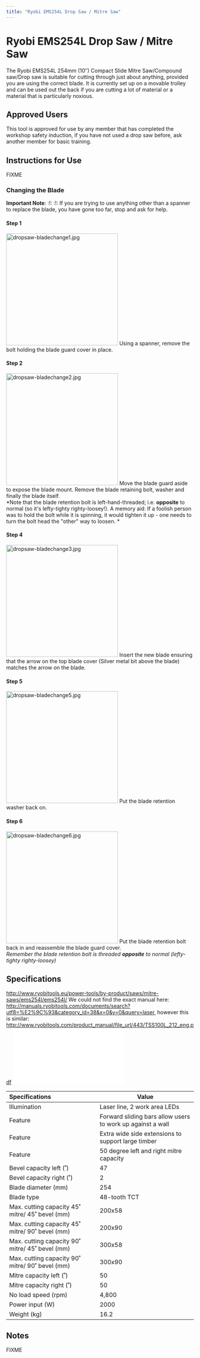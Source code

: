 ```yaml
---
title: "Ryobi EMS254L Drop Saw / Mitre Saw"
---
```

# Ryobi EMS254L Drop Saw / Mitre Saw

The Ryobi EMS254L 254mm (10″) Compact Slide Mitre Saw/Compound saw/Drop saw is suitable for cutting through just about anything, provided you are using the correct blade. It is currently set up on a movable trolley and can be used out the back if you are cutting a lot of material or a material that is particularly noxious.  
  

## Approved Users

This tool is approved for use by any member that has completed the workshop safety induction, if you have not used a drop saw before, ask another member for basic training.

## Instructions for Use

FIXME

### Changing the Blade

**Important Note**: :!: :!: If you are trying to use anything other than a spanner to replace the blade, you have gone too far, stop and ask for help.

#### Step 1

<img src="/tools/toolphotos/ems254l/bladechange/dropsaw-bladechange1.jpg" class="align-left" width="300" alt="dropsaw-bladechange1.jpg" /> Using a spanner, remove the bolt holding the blade guard cover in place.

#### Step 2

<img src="/tools/toolphotos/ems254l/bladechange/dropsaw-bladechange2.jpg" class="align-left" width="300" alt="dropsaw-bladechange2.jpg" /> Move the blade guard aside to expose the blade mount. Remove the blade retaining bolt, washer and finally the blade itself.  
*Note that the blade retention bolt is left-hand-threaded; i.e. **opposite** to normal (so it's lefty-tighty righty-loosey!). A memory aid: If a foolish person was to hold the bolt while it is spinning, it would tighten it up - one needs to turn the bolt head the "other" way to loosen. *

#### Step 4

<img src="/tools/toolphotos/ems254l/bladechange/dropsaw-bladechange3.jpg" class="align-left" width="300" alt="dropsaw-bladechange3.jpg" /> Insert the new blade ensuring that the arrow on the top blade cover (Silver metal bit above the blade) matches the arrow on the blade.

#### Step 5

<img src="/tools/toolphotos/ems254l/bladechange/dropsaw-bladechange5.jpg" class="align-left" width="300" alt="dropsaw-bladechange5.jpg" /> Put the blade retention washer back on.

#### Step 6

<img src="/tools/toolphotos/ems254l/bladechange/dropsaw-bladechange6.jpg" class="align-left" width="300" alt="dropsaw-bladechange6.jpg" /> Put the blade retention bolt back in and reassemble the blade guard cover.  
*Remember the blade retention bolt is threaded **opposite** to normal (lefty-tighty righty-loosey)*

## Specifications

<http://www.ryobitools.eu/power-tools/by-product/saws/mitre-saws/ems254l/ems254l/> We could not find the exact manual here: <http://manuals.ryobitools.com/documents/search?utf8=%E2%9C%93&category_id=38&x=0&y=0&query=laser>, however this is similar: <http://www.ryobitools.com/product_manual/file_url/443/TSS100L_212_eng.pdf> ![](/tools/ryobi-tss100l_212_eng.pdf)

| Specifications                                  | Value                                                      |
|:------------------------------------------------|------------------------------------------------------------|
| Illumination                                    | Laser line, 2 work area LEDs                               |
| Feature                                         | Forward sliding bars allow users to work up against a wall |
| Feature                                         | Extra wide side extensions to support large timber         |
| Feature                                         | 50 degree left and right mitre capacity                    |
| Bevel capacity left (˚)                         | 47                                                         |
| Bevel capacity right (˚)                        | 2                                                          |
| Blade diameter (mm)                             | 254                                                        |
| Blade type                                      | 48-tooth TCT                                               |
| Max. cutting capacity 45˚ mitre/ 45˚ bevel (mm) | 200x58                                                     |
| Max. cutting capacity 45˚ mitre/ 90˚ bevel (mm) | 200x90                                                     |
| Max. cutting capacity 90˚ mitre/ 45˚ bevel (mm) | 300x58                                                     |
| Max. cutting capacity 90˚ mitre/ 90˚ bevel (mm) | 300x90                                                     |
| Mitre capacity left (˚)                         | 50                                                         |
| Mitre capacity right (˚)                        | 50                                                         |
| No load speed (rpm)                             | 4,800                                                      |
| Power input (W)                                 | 2000                                                       |
| Weight (kg)                                     | 16.2                                                       |

## Notes

FIXME
